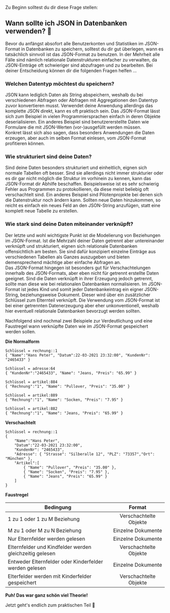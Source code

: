 Zu Beginn solltest du dir diese Frage stellen:

## Wann sollte ich JSON in Datenbanken verwenden? 🤔
Bevor du anfängst absofort alle Benutzerkonten und Statistiken im JSON-Format in Datenbanken zu speichern, solltest du dir gut überlegen, wann es tatsächlich sinnvoll ist das JSON-Format zu benutzen. In der Mehrheit alle Fälle sind nämlich relationale Datenstrukturen einfacher zu verwalten, da JSON-Einträge oft schwieriger sind abzufragen und zu bearbeiten. Bei deiner Entscheidung können dir die folgenden Fragen helfen ...

### Welchen Datentyp möchtest du speichern? 
JSON kann lediglich Daten als String abspeichern, weshalb du bei verschiedenen Abfragen oder Abfragen mit Aggregationen den Datentyp zuvor konvertieren musst. Verwendet deine Anwendung allerdings das komplette JSON direkt, kann es oft praktisch sein. Das JSON-Format lässt sich zum Beispiel in vielen Programmiersprachen einfach in deren Objekte deserialisieren. Ein anderes Beispiel sind benutzererstellte Daten wie Formulare die mit JSON-Werten (vor-)ausgefüllt werden müssen.  
Konkret lässt sich also sagen, dass besonders Anwendungen die Daten erzeugen, aber auch im selben Format einlesen, vom JSON-Format profitieren können.

### Wie strukturiert sind deine Daten?
Sind deine Daten besonders strukturiert und einheitlich, eignen sich normale Tabellen oft besser. Sind sie allerdings nicht immer strukturier oder es dir gar nicht möglich die Struktur im vorhinein zu kennen, kann das JSON-Format dir Abhilfe beschaffen. Beispielsweise ist es sehr schwierig Fehler aus Programmen zu protokollieren, da diese meist beliebig oft verschachtelt sind. Ein anderes Beispiel sind Pilotenprojekte bei denen sich die Datenstruktur noch ändern kann. Sollten neue Daten hinzukommen, so reicht es einfach ein neues Feld an den JSON-String anzufügen, statt eine komplett neue Tabelle zu erstellen.

### Wie stark sind deine Daten miteinander verknüpft?
Der letzte und wohl wichtigste Punkt ist die Modelierung von Beziehungen im JSON-Format. Ist die Mehrzahl deiner Daten getrennt aber untereinander verknüpft und strukturiert, eignen sich relationale Datenbanken offensichtlich am besten. Sie sind dafür konzipiert einzelne Einträge aus verschiedenen Tabellen als Ganzes auszugeben und bieten demensprechend mächtige aber einfache Abfragen an.  
Das JSON-Format hingegen ist besonders gut für Verschachtelungen innerhalb des JSON-Formats, aber eben nicht für getrennt erstellte Daten geeignet. Sind die Daten verknüpft in ihrer Erzeugung jedoch getrennt, sollte man diese wie bei relationalen Datenbanken normalisieren. Im JSON-Format ist jedes Kind und somit jeder Datenbankeintrag ein eigner JSON-String, beziehungsweise Dokument. Dieser wird über ein zusätzlicher Schlüssel zum Elternteil verknüpft. Die Verwendung vom JSON-Format ist bei einer getrennten Datenerzeugung aber eher unkonventionell, weshalb hier eventuell relationale Datenbanken bevorzugt werden sollten.

Nachfolgend sind nochmal zwei Beispiele zur Verdeutlichung und eine Faustregel wann verknüpfte Daten wie im JSON-Format gespeichert werden sollen.

__Die Normalform__
```
Schlüssel = rechnung::1
{ "Name":"Hans Peter", "Datum":22-03-2021 23:32:00", "KundenNr": "2465433" }

Schlüssel = adresse:64
{ "KundenNr":"2465433", "Name": "Jeans, "Preis": "65.99" }

Schlüssel = artikel:884
{ "Rechnung":"1", "Name": "Pullover, "Preis": "35.00" }

Schlüssel = artikel:889
{ "Rechnung":"1", "Name": "Socken, "Preis": "7.95" }

Schlüssel = artikel:882
{ "Rechnung":"1", "Name": "Jeans, "Preis": "65.99" }
```

__Verschachtelt__
```
Schlüssel = rechnung::1
{ 
	"Name":"Hans Peter", 
	"Datum":"22-03-2021 23:32:00", 
	"KundenNr": "2465433",
	"Adresse": { "Strasse": "Silberalle 12", "PLZ": "73357","Ort": "München" },
	"Artikel":[
		{ "Name": "Pullover", "Preis": "35.00" },
		{ "Name": "Socken", "Preis": "7.95" },
		{ "Name": "Jeans", "Preis": "65.99" }
	]
}
```

__Faustregel__

| Bedingung | Format |
| ------------- |:-------------:|
| 1 zu 1 oder 1 zu M Beziehung      | Verschachtelte Objekte |
| M zu 1 oder M zu N Beziehung    | Einzelne Dokumente      |
| Nur Elternfelder werden gelesen | Einzelne Dokumente |
| Elternfelder und Kindfelder werden gleichzeitig gelesen | Verschachtelte Objekte |
| Entweder Elternfelder oder Kinderfelder werden gelesen | Einzelne Dokumente |
| Elterfelder werden mit Kinderfelder gespeichert | Verschachtelte Objekte |




__Puh! Das war ganz schön viel Theorie!__

Jetzt geht's endlich zum praktischen Teil 🎉
